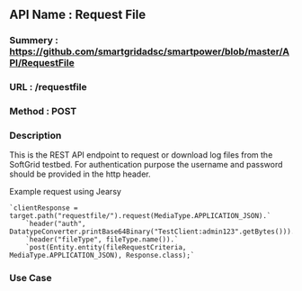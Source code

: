 ## API Name : Request File
### Summery : https://github.com/smartgridadsc/smartpower/blob/master/API/RequestFile
### URL : /requestfile
### Method : POST

### Description
This is the REST API endpoint to request or download log files from the SoftGrid testbed. For authentication purpose the username and password should be provided in the http header.

Example request using Jearsy  

    `clientResponse = target.path("requestfile/").request(MediaType.APPLICATION_JSON).`
        `header("auth", DatatypeConverter.printBase64Binary("TestClient:admin123".getBytes())).`
        `header("fileType", fileType.name()).`
        `post(Entity.entity(fileRequestCriteria, MediaType.APPLICATION_JSON), Response.class);`
### Use Case
